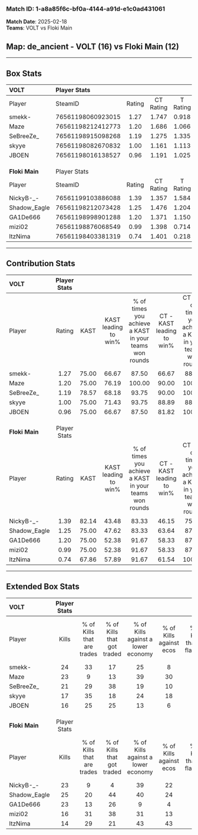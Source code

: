 ### Match ID: 1-a8a85f6c-bf0a-4144-a91d-e1c0ad431061  
**Match Date**: 2025-02-18  
**Teams**: VOLT vs Floki Main  

## **Map**: de_ancient - VOLT (16) vs Floki Main (12)  
---  

## Box Stats  

| **VOLT**       | Player Stats      |        |           |          |       |       |       |         |        |      |     |
| :- | :- | :-: | :-: | :-: | :-: | :-: | :-: | :-: | :-: | :-: | :-: |
| Player         | SteamID           | Rating | CT Rating | T Rating | KAST  |  ADR  | Kills | Assists | Deaths | K/D  | HS% |
| smekk-         | 76561198060923015 |  1.27  |   1.747   |  0.918   | 75.00 | 82.4  |  24   |    5    |   19   | 1.26 | 58  |
| Maze           | 76561198212412773 |  1.20  |   1.686   |  1.066   | 75.00 | 80.0  |  23   |    7    |   21   | 1.10 | 60  |
| SeBreeZe_      | 76561198915098268 |  1.19  |   1.275   |  1.335   | 78.57 | 85.2  |  21   |    5    |   20   | 1.05 | 28  |
| skyye          | 76561198082670832 |  1.00  |   1.161   |  1.113   | 75.00 | 69.3  |  17   |   13    |   21   | 0.81 | 52  |
| JBOEN          | 76561198016138527 |  0.96  |   1.191   |  1.025   | 75.00 | 72.2  |  16   |    8    |   21   | 0.76 | 50  |
|                |                   |        |           |          |       |       |       |         |        |      |     |
|                |                   |        |           |          |       |       |       |         |        |      |     |
|                |                   |        |           |          |       |       |       |         |        |      |     |
| **Floki Main** | Player Stats      |        |           |          |       |       |       |         |        |      |     |
| Player         | SteamID           | Rating | CT Rating | T Rating | KAST  |  ADR  | Kills | Assists | Deaths | K/D  | HS% |
| NickyB-_-      | 76561199103886088 |  1.39  |   1.357   |  1.584   | 82.14 | 103.0 |  23   |   10    |   18   | 1.28 | 43  |
| Shadow_Eagle   | 76561198212073428 |  1.25  |   1.476   |  1.204   | 75.00 | 82.1  |  25   |    3    |   21   | 1.19 | 44  |
| GA1De666       | 76561198998901288 |  1.20  |   1.371   |  1.150   | 75.00 | 89.3  |  23   |    5    |   22   | 1.05 | 86  |
| mizi02         | 76561198876068549 |  0.99  |   1.398   |  0.714   | 75.00 | 67.8  |  16   |   13    |   20   | 0.80 | 43  |
| ItzNima        | 76561198403381319 |  0.74  |   1.401   |  0.218   | 67.86 | 44.1  |  14   |    2    |   21   | 0.67 | 57  |
---  

## Contribution Stats  

| **VOLT**       | Player Stats |       |                      |                                                        |                           |                                                             |                          |                                                            |
| :- | :-: | :-: | :-: | :-: | :-: | :-: | :-: | :-: |
| Player         |    Rating    | KAST  | KAST leading to win% | % of times you achieve a KAST in your teams won rounds | CT - KAST leading to win% | CT - % of times you achieve a KAST in your teams won rounds | T - KAST leading to win% | T - % of times you achieve a KAST in your teams won rounds |
| smekk-         |     1.27     | 75.00 |        66.67         |                         87.50                          |           66.67           |                            88.89                            |          66.67           |                           85.71                            |
| Maze           |     1.20     | 75.00 |        76.19         |                         100.00                         |           90.00           |                           100.00                            |          63.64           |                           100.00                           |
| SeBreeZe_      |     1.19     | 78.57 |        68.18         |                         93.75                          |           90.00           |                           100.00                            |          50.00           |                           85.71                            |
| skyye          |     1.00     | 75.00 |        71.43         |                         93.75                          |           88.89           |                            88.89                            |          58.33           |                           100.00                           |
| JBOEN          |     0.96     | 75.00 |        66.67         |                         87.50                          |           81.82           |                           100.00                            |          50.00           |                           71.43                            |
|                |              |       |                      |                                                        |                           |                                                             |                          |                                                            |
|                |              |       |                      |                                                        |                           |                                                             |                          |                                                            |
|                |              |       |                      |                                                        |                           |                                                             |                          |                                                            |
| **Floki Main** | Player Stats |       |                      |                                                        |                           |                                                             |                          |                                                            |
| Player         |    Rating    | KAST  | KAST leading to win% | % of times you achieve a KAST in your teams won rounds | CT - KAST leading to win% | CT - % of times you achieve a KAST in your teams won rounds | T - KAST leading to win% | T - % of times you achieve a KAST in your teams won rounds |
| NickyB-_-      |     1.39     | 82.14 |        43.48         |                         83.33                          |           46.15           |                            75.00                            |          40.00           |                           100.00                           |
| Shadow_Eagle   |     1.25     | 75.00 |        47.62         |                         83.33                          |           63.64           |                            87.50                            |          30.00           |                           75.00                            |
| GA1De666       |     1.20     | 75.00 |        52.38         |                         91.67                          |           58.33           |                            87.50                            |          44.44           |                           100.00                           |
| mizi02         |     0.99     | 75.00 |        52.38         |                         91.67                          |           58.33           |                            87.50                            |          44.44           |                           100.00                           |
| ItzNima        |     0.74     | 67.86 |        57.89         |                         91.67                          |           61.54           |                           100.00                            |          50.00           |                           75.00                            |
---  

## Extended Box Stats  

| **VOLT**       | Player Stats |                            |                            |                                    |                         |                              |                                 |        |                             |                                     |                          |                               |                            |
| :- | :-: | :-: | :-: | :-: | :-: | :-: | :-: | :-: | :-: | :-: | :-: | :-: | :-: |
| Player         |    Kills     | % of Kills that are trades | % of Kills that got traded | % of Kills against a lower economy | % of Kills against ecos | % of Kills that are flawless | % of Kills that are close duels | Deaths | % of Deaths that get traded | % of Deaths against a lower economy | % of Deaths against ecos | % of Deaths that are flawless | % of Deaths that are close |
| smekk-         |      24      |             33             |             17             |                 25                 |            8            |              54              |                8                |   19   |             11              |                 21                  |            11            |              74               |             0              |
| Maze           |      23      |             9              |             13             |                 39                 |           30            |              65              |                4                |   21   |             38              |                 14                  |            10            |              71               |             0              |
| SeBreeZe_      |      21      |             29             |             38             |                 19                 |           10            |              43              |               14                |   20   |             30              |                 10                  |            10            |              65               |             10             |
| skyye          |      17      |             35             |             18             |                 24                 |           18            |              65              |                6                |   21   |             33              |                 10                  |            5             |              52               |             10             |
| JBOEN          |      16      |             25             |             25             |                 13                 |            6            |              81              |               13                |   21   |             19              |                 10                  |            10            |              71               |             10             |
|                |              |                            |                            |                                    |                         |                              |                                 |        |                             |                                     |                          |                               |                            |
|                |              |                            |                            |                                    |                         |                              |                                 |        |                             |                                     |                          |                               |                            |
|                |              |                            |                            |                                    |                         |                              |                                 |        |                             |                                     |                          |                               |                            |
| **Floki Main** | Player Stats |                            |                            |                                    |                         |                              |                                 |        |                             |                                     |                          |                               |                            |
| Player         |    Kills     | % of Kills that are trades | % of Kills that got traded | % of Kills against a lower economy | % of Kills against ecos | % of Kills that are flawless | % of Kills that are close duels | Deaths | % of Deaths that get traded | % of Deaths against a lower economy | % of Deaths against ecos | % of Deaths that are flawless | % of Deaths that are close |
| NickyB-_-      |      23      |             9              |             4              |                 39                 |           22            |              78              |                4                |   18   |             17              |                 11                  |            6             |              44               |             17             |
| Shadow_Eagle   |      25      |             20             |             44             |                 40                 |           24            |              60              |                4                |   21   |             24              |                 14                  |            5             |              71               |             5              |
| GA1De666       |      23      |             13             |             26             |                 9                  |            4            |              65              |                4                |   22   |             14              |                 14                  |            9             |              64               |             9              |
| mizi02         |      16      |             31             |             38             |                 31                 |           13            |              50              |               19                |   20   |             25              |                 15                  |            5             |              40               |             10             |
| ItzNima        |      14      |             29             |             21             |                 43                 |           43            |              71              |                0                |   21   |             29              |                 19                  |            5             |              71               |             5              |
